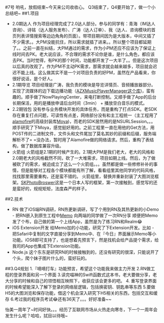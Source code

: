 #7号
哟吼，放假结束~今天来公司收收心。
Q3结束了，Q4要开始了，做一个小总结吧~
##1.项目
- 2.0期达人
作为项目经理完成了2.0达人部分。参与的同学有：青海（IM达人咨询）、诗铭（达人服务发布）、广涛（达人订单）、我（达人、咨询模块的首页列表详情搜索等边边角角的页面）。带项目期间因为是大版本，中间又插了不少需求。。大PM没能抗住，所以需求就插了进来。。所以整个项目都延期了。。之前一直在纠结，大PM通过的需求，作为小PM还应不应该为了保证上线时间去PK。老大说应该，不合理的需求不论你是谁，是什么角色，都应该去PK。当时觉得，有PK的那个时间，功能都开发了一大半了。。但是这次项目以后真的改观了。作为PM不主动PK需求，那需求就会越来越多，项目就会迟迟不能上线。这么做其实不是一个对项目负责的好PM，虽然在产品看来，你很好说话，是个好人。
- 2.1期导览
项目经理是广涛，我负责的模块是导览详情页、音频播放器部分。实现了流媒体的边下载边播功能（[AZXMusicPlayerManager这个库](https://github.com/AzenXu/AZXMusicPlayerManager))，蛮有趣的。顺手做了NowPlayingCenter，来电打断控制。又顺手做了App的后台长期保活，用的是播放申请后台时间（3min） + 播放空白音乐的模式。
- 2.2期钱包
没有参与业务模块开发的具体任务，而是重构了打点SDK。老SDK存在重复打点问题，可读性有点差，网络部分没有和主工程统一（主工程用了[alamofire](https://github.com/Alamofire/Alamofire)的高级封装库[Moya](https://github.com/Moya/Moya))，而老的SDK居然用的是NSURLSession。。。顺手研究了下Moya，感觉挺好用的。之前工程里一直在用他的Get方法，用POST传的二进制文件，文件头和文件尾加了莫名其妙的前缀和后缀，服务端解析不了= =没办法，暂时用了Alamofire做的网络请求。然后，重构了表结构，做了数据库兼容升级。
- 火箭组
火箭组是2.1期的时候产生的。2.1期大PM是我们老大，老大的风格和2.0期老大的风格截然不同，砍了一大堆需求，项目如期上线。然后，为了做被砍了的需求，被迫成立了这么一个火箭组。。。虽然都是做一些修修补补的事情，但是能够对工程各个模块都能有所了解，看看组里其他同学的代码风格，找找那里需要重构，还是蛮不错的。
火箭组里，替换并重新封装了大图浏览框架。[SKPhotoBroswer](https://github.com/suzuki-0000/SKPhotoBrowser)这是一个日本人写的框架，第一次接触到，感觉写的还是蛮好的，规规矩矩，法度森严的样子。

##2.技术
- RN
做了iOS端RN调研，RN热更新调研，写了个用到RN及其热更新的小Demo - 把RN嵌入到原生工程中[Memo](https://github.com/AzenXu/Memo)
向两端的同学做了一次RN分享
顺便把Memo发了个布，自己做的第一个上线App，虽然是为了练习RN和Realm😂
- iOS Extension开发
给Memo加的小功能，研究了下Extension开发。比如 - 把Safari中复制的文字直接分享到Memo中、在『今日』界面展示Memo等小功能。iOS8即可支持了，也是想着先预言下，然是找机会给产品提个需求，给我司的App也集成下Extension功能。
- Node.js
这个东东是研究RN的时候接触到的，还没有研究的很深，只能说开了个头，爬个妹子图片什么的，蛮好玩的。

##3.Q4规划
1.『嘀嘀打车』功能预言，希望这个功能我来做主力开发
2.RN做工程的登录界面和另一个界面
3.读完喵神的Swift函数式这本书，老大要做分享，老大分享的时候和自己的领悟相互映照下，收获应该会更多的吧。
4. 重写登录界面的时候希望能深入了解下登录的网络层逻辑，包括换密钥、钥匙串等东西
5.要做H5的大图浏览和保存功能，借这个机会深入研究下H5相关的东西，包括交互和缓存
6.考过我的程序员考试😂还有36天了。。。好好准备~~

怡美一周年了~时间好快。。。经历了互联网市场从火热走向寒冬，下一个一周年会发生什么呢？哈哈，拭目以待哦~
